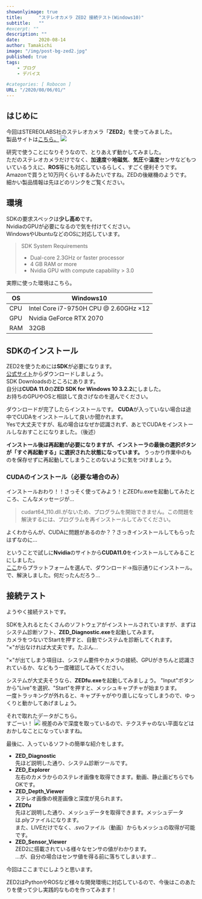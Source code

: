 ```yaml
---
showonlyimage: true
title:      "ステレオカメラ ZED2 接続テスト(Windows10)"
subtitle:   ""
#excerpt: ""
description: ""
date:       2020-08-14
author: Tamakichi
image: "/img/post-bg-zed2.jpg"
published: true 
tags:
    - ブログ
    - デバイス

#categories: [ Robocon ]
URL: "/2020/08/06/01/"
---
```


## はじめに
今回はSTEREOLABS社のステレオカメラ「**ZED2**」を使ってみました。  
製品サイトは[こちら。](https://www.stereolabs.com/zed-2/)
![](/img/20200814_zed2.jpg) 

研究で使うことになりそうなので、とりあえず動かしてみました。  
ただのステレオカメラだけでなく、**加速度**や**地磁気**、**気圧**や**温度**センサなどもついているうえに、**ROS**等にも対応しているらしく、すごく便利そうです。   
Amazonで買うと10万円くらいするみたいですね。ZEDの後継機のようです。   
細かい製品情報は先ほどのリンクをご覧ください。

## 環境
SDKの要求スペックは**少し高め**です。  
NvidiaのGPUが必要になるので気を付けてください。  
WindowsやUbuntuなどのOSに対応しています。
>SDK System Requirements  
>- Dual-core 2.3GHz or faster processor  
>- 4 GB RAM or more  
>- Nvidia GPU with compute capability > 3.0  

実際に使った環境はこちら。  
  
| OS | Windows10 |
| --- | --- |
| CPU | Intel Core i7-9750H CPU @ 2.60GHz ×12 |
| GPU | Nvidia GeForce RTX 2070 |
| RAM | 32GB |

## SDKのインストール
ZED2を使うためには**SDK**が必要になります。  
[公式サイト](https://www.stereolabs.com/developers/release/)からダウンロードしましょう。  
SDK Downloadsのところにあります。  
自分は**CUDA 11.0**の**ZED SDK for Windows 10 3.2.2**にしました。  
お持ちのGPUやOSと相談して良さげなのを選んでください。
  
ダウンロードが完了したらインストールです。
**CUDA**が入っていない場合は途中でCUDAをインストールして良いか聞かれます。  
Yesで大丈夫ですが、私の場合はなぜか認識されず、あとでCUDAをインストールしなおすことになりました。（後述）

**インストール後は再起動が必要になりますが、インストーラの最後の選択ボタンが「すぐ再起動する」に選択された状態になっています。**
うっかり作業中のものを保存せずに再起動してしまうことのないように気をつけましょう。

### CUDAのインストール（必要な場合のみ）
インストールおわり！！さっそく使ってみよう！とZEDfu.exeを起動してみたところ、こんなメッセージが...

>cudart64_110.dll.がないため、プログラムを開始できません。この問題を解決するには、プログラムを再インストールしてみてください。

よくわからんが、CUDAに問題があるのか？？さっきインストールしてもらったはずなのに...

ということで試しに**Nvidia**のサイトから**CUDA11.0**をインストールしてみることにしました。  
[ここ](https://developer.nvidia.com/cuda-downloads)からプラットフォームを選んで、ダウンロード→指示通りにインストール。  
で、解決しました。何だったんだろう...

## 接続テスト
ようやく接続テストです。  

SDKを入れるとたくさんのソフトウェアがインストールされていますが、まずはシステム診断ソフト、**ZED_Diagnostic.exe**を起動してみます。  
カメラをつないでStartを押すと、自動でシステムを診断してくれます。  
"×"が出なければ大丈夫です。たぶん...  

"×"が出てしまう項目は、システム要件やカメラの接続、GPUがきちんと認識されているか、などもう一度確認してみてください。  

システムが大丈夫そうなら、**ZEDfu.exe**を起動してみましょう。
"Input"ボタンから"Live"を選択、"Start"を押すと、メッシュキャプチャが始まります。  
一度トラッキングが外れると、キャプチャがやり直しになってしまうので、ゆっくりと動かしてあげましょう。  

それで取れたデータがこちら。  
すごーい！
![](/img/20200814_mesh.png) 
視差のみで深度を取っているので、テクスチャのない平面などはおかしなことになっていますね。

最後に、入っているソフトの簡単な紹介をします。
- **ZED_Diagnostic**  
先ほど説明した通り、システム診断ツールです。
- **ZED_Explorer**  
左右のカメラからのステレオ画像を取得できます。動画、静止画どちらでもOKです。  
- **ZED_Depth_Viewer**  
ステレオ画像の視差画像と深度が見られます。
- **ZEDfu**  
先ほど説明した通り、メッシュデータを取得できます。メッシュデータは.plyファイルになります。  
また、LIVEだけでなく、.svoファイル（動画）からもメッシュの取得が可能です。
- **ZED_Sensor_Viewer**  
ZED2に搭載されている様々なセンサの値がわかります。  
...が、自分の場合はセンサ値を得る前に落ちてしまいます...

今回はここまでにしようと思います。  

ZED2はPythonやROSなど様々な開発環境に対応しているので、今後はこのあたりを使って少し実践的なものを作ってみます！